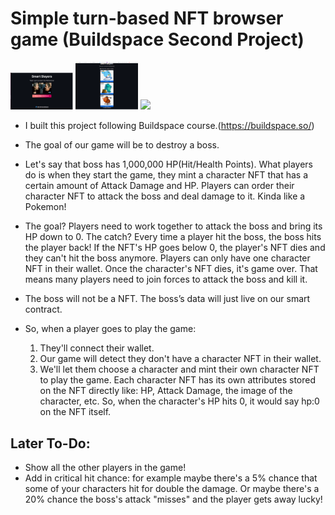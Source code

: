 # Simple turn-based NFT browser game (Buildspace Second Project)
<!-- 
![This is an image for the dapp UI](./images/p2_1.png)
![This is an image for the dapp UI](./images/p2_2.png)
![This is an image for the dapp UI](./images/p2_3.png) -->

<p float="left">
  <img src="/images/p2_1.png" width="100" />
  <img src="/images/p2_2.png" width="100" /> 
  <img src="/images/p2_3.png.png" width="100" />
</p>

- I built this project following Buildspace course.(https://buildspace.so/)
- The goal of our game will be to destroy a boss.
- Let's say that boss has 1,000,000 HP(Hit/Health Points). What players do is when they start the game, they mint a character NFT that has a certain amount of Attack Damage and HP. Players can order their character NFT to attack the boss and deal damage to it. Kinda like a Pokemon!
- The goal? Players need to work together to attack the boss and bring its HP down to 0. The catch? Every time a player hit the boss, the boss hits the player back! If the NFT's HP goes below 0, the player's NFT dies and they can't hit the boss anymore. Players can only have one character NFT in their wallet. Once the character's NFT dies, it's game over. That means many players need to join forces to attack the boss and kill it.
- The boss will not be a NFT. The boss’s data will just live on our smart contract.

- So, when a player goes to play the game:
  1) They'll connect their wallet.
  2) Our game will detect they don't have a character NFT in their wallet.
  3) We'll let them choose a character and mint their own character NFT to play the game. Each character NFT has its own attributes stored on the NFT directly like: HP, Attack Damage, the image of the character, etc. So, when the character's HP hits 0, it would say hp:0 on the NFT itself.

## Later To-Do:
- Show all the other players in the game!
- Add in critical hit chance: for example maybe there's a 5% chance that some of your characters hit for double the damage. Or maybe there's a 20% chance the boss's attack "misses" and the player gets away lucky!